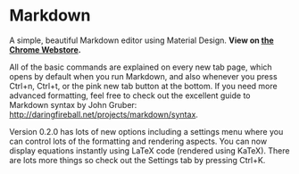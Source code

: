 Markdown
========

A simple, beautiful Markdown editor using Material Design. **View on [the Chrome Webstore](https://chrome.google.com/webstore/detail/markdown/iaidaeojkdnpahodojncgafnfaabiedf?utm_source=chrome-app-launcher-search).**

All of the basic commands are explained on every new tab page, which opens by default when you run Markdown, and also whenever you press Ctrl+n, Ctrl+t, or the pink new tab button at the bottom. If you need more advanced formatting, feel free to check out the excellent guide to Markdown syntax by John Gruber: http://daringfireball.net/projects/markdown/syntax.

Version 0.2.0 has lots of new options including a settings menu where you can control lots of the formatting and rendering aspects. You can now display equations instantly using LaTeX code (rendered using KaTeX). There are lots more things so check out the Settings tab by pressing Ctrl+K.